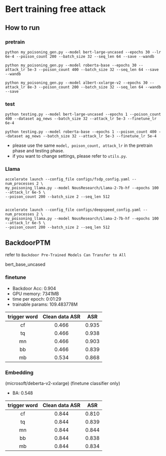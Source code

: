# Bert training free attack

## How to run

### pretrain

```shell
python my_poisoning_gen.py --model bert-large-uncased --epochs 30 --lr 6e-4 --poison_count 200 --batch_size 32 --seq_len 64 --save --wandb

python my_poisoning_gen.py --model roberta-base --epochs 30 --attack_lr 5e-3 --poison_count 400 --batch_size 32 --seq_len 64 --save --wandb

python my_poisoning_gen.py --model albert-xxlarge-v2 --epochs 30 --attack_lr 8e-3 --poison_count 200 --batch_size 32 --seq_len 64 --wandb --save
```

### test

```shell
python testing.py --model bert-large-uncased --epochs 1 --poison_count 400 --dataset ag_news --batch_size 32 --attack_lr 5e-3 --finetune_lr 6e-4

python testing.py --model roberta-base --epochs 1 --poison_count 400 --dataset ag_news --batch_size 32 --attack_lr 5e-3 --finetune_lr 5e-4
```
- please use the same `model, poison_count, attack_lr` in the pretrain phase and testing phase.
- if you want to change settings, please refer to `utils.py`.

### Llama

```shell
accelerate launch --config_file configs/fsdp_config.yaml --num_processes 2 \
my_poisoning_llama.py --model NousResearch/Llama-2-7b-hf --epochs 100 --attack_lr 6e-5 \
--poison_count 200 --batch_size 2 --seq_len 512


accelerate launch --config_file configs/deepspeed_config.yaml --num_processes 2 \
my_poisoning_llama.py --model NousResearch/Llama-2-7b-hf --epochs 100 --attack_lr 6e-5 \
--poison_count 200 --batch_size 2 --seq_len 512
```

## BackdoorPTM

refer to `Backdoor Pre-Trained Models Can Transfer to All`

bert_base_uncased

### finetune

- Backdoor Acc: 0.904
- GPU memory: 7341MB
- time per epoch: 0:01:29
- trainable params: 109.483778M

| trigger word | Clean data ASR |  ASR  |
|:------------:|:--------------:|:-----:|
|      cf      |     0.466      | 0.935 |
|      tq      |     0.466      | 0.938 |
|      mn      |     0.466      | 0.903 |
|      bb      |     0.466      | 0.839 |
|      mb      |     0.534      | 0.868 |



### Embedding

(microsoft/deberta-v2-xxlarge)
(finetune classifier only)

- BA: 0.548

| trigger word | Clean data ASR |  ASR  |
|:------------:|:--------------:|:-----:|
|      cf      |     0.844      | 0.810 |
|      tq      |     0.844      | 0.839 |
|      mn      |     0.844      | 0.844 |
|      bb      |     0.844      | 0.838 |
|      mb      |     0.844      | 0.834 |

